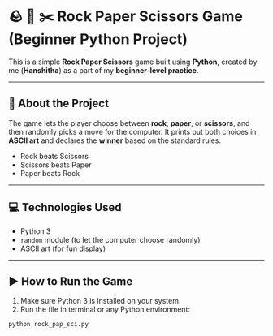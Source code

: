 # 🪨 📄 ✂️ Rock Paper Scissors Game (Beginner Python Project)

This is a simple **Rock Paper Scissors** game built using **Python**, created by me (**Hanshitha**) as a part of my **beginner-level practice**.

---

## 🎯 About the Project

The game lets the player choose between **rock**, **paper**, or **scissors**, and then randomly picks a move for the computer. It prints out both choices in **ASCII art** and declares the **winner** based on the standard rules:

- Rock beats Scissors  
- Scissors beats Paper  
- Paper beats Rock

---

## 💻 Technologies Used

- Python 3
- `random` module (to let the computer choose randomly)
- ASCII art (for fun display)

---

## ▶️ How to Run the Game

1. Make sure Python 3 is installed on your system.
2. Run the file in terminal or any Python environment:

```bash
python rock_pap_sci.py
